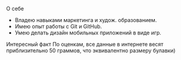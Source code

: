 О себе
- Владею навыками маркетинга и худож. образованием.
- Имею опыт работы с Git и GitHub.
- Умею делать дизайн мобильных приложений в виде игр.

Интересный факт
По оценкам, все данные в интернете весят приблизительно 50 граммов, что эквивалентно размеру булавки)
